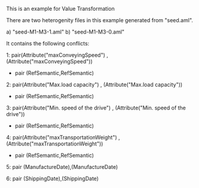 This is an example for Value Transformation

There are two heterogenity files in this example generated from "seed.aml".

a) "seed-M1-M3-1.aml"
b) "seed-M1-M3-0.aml"

It contains the following conflicts:

1: pair(Attribute("maxConveyingSpeed") , (Attribute("maxConveyingSpeed"))

 - pair (RefSemantic,RefSemantic)

2: pair(Attribute("Max.load capacity") , (Attribute("Max.load capacity"))

 - pair (RefSemantic,RefSemantic)

3: pair(Attribute("Min. speed of the drive") , (Attribute("Min. speed of the drive"))

 - pair (RefSemantic,RefSemantic)

4: pair(Attribute("maxTransportationWeight") , (Attribute("maxTransportationWeight"))

 - pair (RefSemantic,RefSemantic)

5: pair (ManufactureDate),(ManufactureDate)

6: pair (ShippingDate),(ShippingDate)

